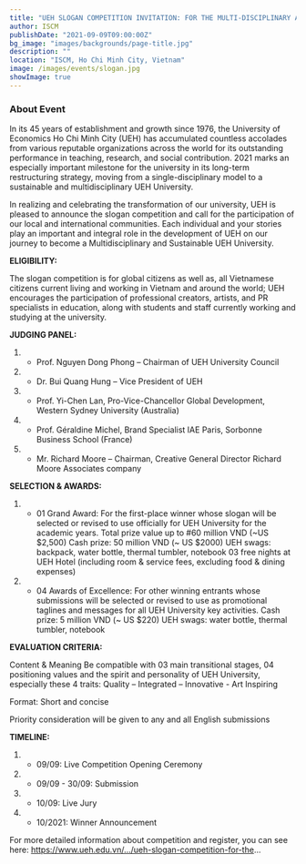 ```yaml
---
title: "UEH SLOGAN COMPETITION INVITATION: FOR THE MULTI-DISCIPLINARY AND SUSTAINABLE UEH UNIVERSITY"
author: ISCM
publishDate: "2021-09-09T09:00:00Z"
bg_image: "images/backgrounds/page-title.jpg"
description: ""
location: "ISCM, Ho Chi Minh City, Vietnam"
image: /images/events/slogan.jpg
showImage: true
---
```


### About Event
<!--StartFragment-->

In its 45 years of establishment and growth since 1976, the University of Economics Ho Chi Minh City (UEH) has accumulated countless accolades from various reputable organizations across the world for its outstanding performance in teaching, research, and social contribution. 2021 marks an especially important milestone for the university in its long-term restructuring strategy, moving from a single-disciplinary model to a sustainable and multidisciplinary UEH University.

In realizing and celebrating the transformation of our university, UEH is pleased to announce the slogan competition and call for the participation of our local and international communities. Each individual and your stories play an important and integral role in the development of UEH on our journey to become a Multidisciplinary and Sustainable UEH University.


**ELIGIBILITY:**

The slogan competition is for global citizens as well as, all Vietnamese citizens current living and working in Vietnam and around the world;
UEH encourages the participation of professional creators, artists, and PR specialists in education, along with students and staff currently working and studying at the university.

**JUDGING PANEL:**
1. * Prof. Nguyen Dong Phong – Chairman of UEH University Council
1. * Dr. Bui Quang Hung – Vice President of UEH
1. * Prof. Yi-Chen Lan, Pro-Vice-Chancellor Global Development, Western Sydney University (Australia)
1. * Prof. Géraldine Michel, Brand Specialist IAE Paris, Sorbonne Business School (France)
1. * Mr. Richard Moore – Chairman, Creative General Director Richard Moore Associates company

**SELECTION & AWARDS:**
1. - 01 Grand Award: For the first-place winner whose slogan will be selected or revised to use officially for UEH University for the academic years. Total prize value up to #60 million VND (~US $2,500)
Cash prize: 50 million VND (~ US $2000)
UEH swags: backpack, water bottle, thermal tumbler, notebook
03 free nights at UEH Hotel (including room & service fees, excluding food & dining expenses)
1. - 04 Awards of Excellence: For other winning entrants whose submissions will be selected or revised to use as promotional taglines and messages for all UEH University key activities.
Cash prize: 5 million VND (~ US $220)
UEH swags: water bottle, thermal tumbler, notebook

**EVALUATION CRITERIA:**

Content & Meaning
Be compatible with 03 main transitional stages, 04 positioning values and the spirit and personality of UEH University, especially these 4 traits: Quality – Integrated – Innovative - Art Inspiring

Format:
Short and concise

Priority consideration will be given to any and all English submissions

**TIMELINE:**

1. * 09/09: Live Competition Opening Ceremony

1. * 09/09 - 30/09: Submission

1. * 10/09: Live Jury

1. * 10/2021: Winner Announcement

For more detailed information about competition and register, you can see here: https://www.ueh.edu.vn/.../ueh-slogan-competition-for-the...


<!--EndFragment-->
